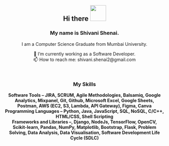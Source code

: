 <h2 align="center"> Hi there <img src="https://media.giphy.com/media/hvRJCLFzcasrR4ia7z/giphy.gif" height="50"> </h2>

<h3 align="center"> My name is <strong>Shivani Shenai.</strong> </h3>
<p align="center"> I am a Computer Science Graduate from Mumbai University. </p>

<p align="center">
 🔭 I’m currently working as a Software Developer. <br />
📫 How to reach me: shivani.shenai2@gmail.com
</p>
<br /> 
<h3 align="center"> My Skills </h3>
<p align="center"> 
<strong>Software Tools <strong /> – JIRA, SCRUM, Agile Methodologies, Balsamiq, Google Analytics, Mixpanel, Git, Github, Microsoft Excel, Google Sheets, Postman, AWS (EC2, S3, Lambda, API Gateway), Figma, Canva <br />
<strong>Programming Languages <strong /> – Python, Java, JavaScript, SQL, NoSQL, C/C++, HTML/CSS, Shell Scripting <br />
<strong>Frameworks and Libraries <strong /> –, Django, NodeJs, TensorFlow, OpenCV, Scikit-learn, Pandas, NumPy, Matplotlib, Bootstrap, Flask, Problem Solving, Data Analysis, Data Visualisation, Software Development Life Cycle (SDLC) 
</p>
